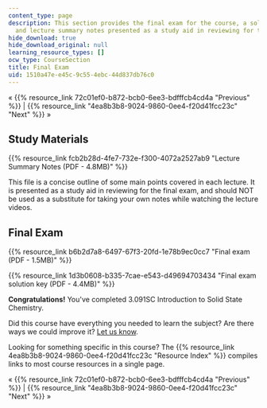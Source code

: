 ```yaml
---
content_type: page
description: This section provides the final exam for the course, a solution key,
  and lecture summary notes presented as a study aid in reviewing for the final exam.
hide_download: true
hide_download_original: null
learning_resource_types: []
ocw_type: CourseSection
title: Final Exam
uid: 1510a47e-e45c-9c55-4ebc-44d837db76c0
---
```


« {{% resource_link 72c01ef0-b872-bcb0-6ee3-bdfffcb4cd4a "Previous" %}} | {{% resource_link "4ea8b3b8-9024-9860-0ee4-f20d41fcc23c" "Next" %}} »

Study Materials
---------------

{{% resource_link fcb2b28d-4fe7-732e-f300-4072a2527ab9 "Lecture Summary Notes (PDF - 4.8MB)" %}}

This file is a concise outline of some main points covered in each lecture. It is presented as a study aid in reviewing for the final exam, and should NOT be used as a substitute for taking your own notes while watching the lecture videos.

Final Exam
----------

{{% resource_link b6b2d7a8-6497-67f3-20fd-1e78b9ec0cc7 "Final exam (PDF - 1.5MB)" %}}

{{% resource_link 1d3b0608-b335-7cae-e543-d49694703434 "Final exam solution key (PDF - 4.4MB)" %}}

**Congratulations!** You've completed 3.091SC Introduction to Solid State Chemistry.

Did this course have everything you needed to learn the subject? Are there ways we could improve it? [Let us know](/about/contactus?Referer=OCWScholar).

Looking for something specific in this course? The {{% resource_link 4ea8b3b8-9024-9860-0ee4-f20d41fcc23c "Resource Index" %}} compiles links to most course resources in a single page.

« {{% resource_link 72c01ef0-b872-bcb0-6ee3-bdfffcb4cd4a "Previous" %}} | {{% resource_link "4ea8b3b8-9024-9860-0ee4-f20d41fcc23c" "Next" %}} »